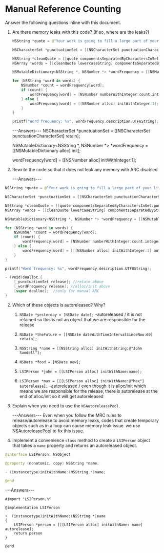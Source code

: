 # Manual Reference Counting

Answer the following questions inline with this document.

1. Are there memory leaks with this code? (If so, where are the leaks?)

	```swift
	NSString *quote = @"Your work is going to fill a large part of your life, and the only way to be truly satisfied is to do what you believe is great work. And the only way to do great work is to love what you do. If you haven't found it yet, keep looking. Don't settle. As with all matters of the heart, you'll know when you find it. - Steve Jobs";

	NSCharacterSet *punctuationSet = [[NSCharacterSet punctuationCharacterSet] retain];

	NSString *cleanQuote = [[quote componentsSeparatedByCharactersInSet:punctuationSet] componentsJoinedByString:@""];
	NSArray *words = [[cleanQuote lowercaseString] componentsSeparatedByString:@" "];

	NSMutableDictionary<NSString *, NSNumber *> *wordFrequency = [[NSMutableDictionary alloc] init];

	for (NSString *word in words) {
		NSNumber *count = wordFrequency[word];
		if (count) {
			wordFrequency[word] = [NSNumber numberWithInteger:count.integerValue + 1];
		} else {
			wordFrequency[word] = [[NSNumber alloc] initWithInteger:1];
		}
	}

	printf("Word frequency: %s", wordFrequency.description.UTF8String);
	```
    ---Answers---
    NSCharacterSet *punctuationSet = [[NSCharacterSet punctuationCharacterSet] retain];
    
    
    NSMutableDictionary<NSString *, NSNumber *> *wordFrequency = [[NSMutableDictionary alloc] init];
    
    
    wordFrequency[word] = [[NSNumber alloc] initWithInteger:1];
    
    
2. Rewrite the code so that it does not leak any memory with ARC disabled

    ---Answers---
```swift
NSString *quote = @"Your work is going to fill a large part of your life, and the only way to be truly satisfied is to do what you believe is great work. And the only way to do great work is to love what you do. If you haven't found it yet, keep looking. Don't settle. As with all matters of the heart, you'll know when you find it. - Steve Jobs";

NSCharacterSet *punctuationSet = [[NSCharacterSet punctuationCharacterSet] retain];

NSString *cleanQuote = [[quote componentsSeparatedByCharactersInSet:punctuationSet] componentsJoinedByString:@""];
NSArray *words = [[cleanQuote lowercaseString] componentsSeparatedByString:@" "];

NSMutableDictionary<NSString *, NSNumber *> *wordFrequency = [[NSMutableDictionary alloc] init];

for (NSString *word in words) {
    NSNumber *count = wordFrequency[word];
    if (count) {
        wordFrequency[word] = [NSNumber numberWithInteger:count.integerValue + 1];
    } else {
        wordFrequency[word] = [[[NSNumber alloc] initWithInteger:1] autorelease];
    }
}

printf("Word frequency: %s", wordFrequency.description.UTF8String);

- (void)dealloc {
    [_punctuationSet release]; //retain above
    [_wordFrequency release]; //alloc/init above
    [super dealloc];  //only for manual ARC
}

```

2. Which of these objects is autoreleased?  Why?

	1. `NSDate *yesterday = [NSDate date];`
	-autoreleased /  it is not retained so this is not an object that we are responsible for the release
	2. `NSDate *theFuture = [[NSDate dateWithTimeIntervalSinceNow:60] retain];`
	
	3. `NSString *name = [[NSString alloc] initWithString:@"John Sundell"];`
	
	4. `NSDate *food = [NSDate new];`
	
	5. `LSIPerson *john = [[LSIPerson alloc] initWithName:name];`
	
	6. `LSIPerson *max = [[[LSIPerson alloc] initWithName:@"Max"] autorelease];`
        -autoreleased /  even though it is alloc/init which means we are responsible for the release, there is autorelease at the end of alloc/init so it will get autoreleased
        
3. Explain when you need to use the `NSAutoreleasePool`.

      ---Answers---
      Even when you follow the MRC rules to release/autorelease to avoid memory leaks, codes that create temporary
      objects such as in a loop can cause memory leak issue. we use NSAutoreleasePool to fix this issue.


4. Implement a convenience `class` method to create a `LSIPerson` object that takes a `name` property and returns an autoreleased object.

```swift
@interface LSIPerson: NSObject

@property (nonatomic, copy) NSString *name;

- (instancetype)initWithName:(NSString *)name;

@end
```
---Answers---
```
#import "LSIPerson.h"

@implementation LSIPerson

+  (instancetype)initWithName:(NSString *)name
{
    LSIPerson *person = [[[LSIPerson alloc] initWithName: name] autorelease];
    return person
}

@end
```
